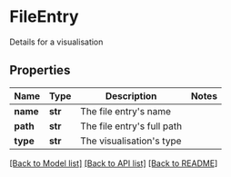 # FileEntry

Details for a visualisation

## Properties
Name | Type | Description | Notes
------------ | ------------- | ------------- | -------------
**name** | **str** | The file entry&#39;s name | 
**path** | **str** | The file entry&#39;s full path | 
**type** | **str** | The visualisation&#39;s type | 

[[Back to Model list]](../README.md#documentation-for-models) [[Back to API list]](../README.md#documentation-for-api-endpoints) [[Back to README]](../README.md)


